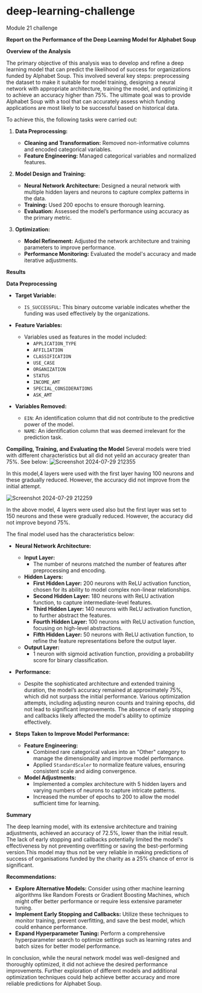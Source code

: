 # deep-learning-challenge
Module 21 challenge

**Report on the Performance of the Deep Learning Model for Alphabet Soup**

**Overview of the Analysis**

The primary objective of this analysis was to develop and refine a deep learning model that can predict the likelihood of success for organizations funded by Alphabet Soup. This involved several key steps: preprocessing the dataset to make it suitable for model training, designing a neural network with appropriate architecture, training the model, and optimizing it to achieve an accuracy higher than 75%. The ultimate goal was to provide Alphabet Soup with a tool that can accurately assess which funding applications are most likely to be successful based on historical data.

To achieve this, the following tasks were carried out:

1. **Data Preprocessing:**
   - **Cleaning and Transformation:** Removed non-informative columns and encoded categorical variables.
   - **Feature Engineering:** Managed categorical variables and normalized features.
   
2. **Model Design and Training:**
   - **Neural Network Architecture:** Designed a neural network with multiple hidden layers and neurons to capture complex patterns in the data.
   - **Training:** Used 200 epochs to ensure thorough learning.
   - **Evaluation:** Assessed the model’s performance using accuracy as the primary metric.

3. **Optimization:**
   - **Model Refinement:** Adjusted the network architecture and training parameters to improve performance.
   - **Performance Monitoring:** Evaluated the model's accuracy and made iterative adjustments.

**Results**

**Data Preprocessing**

- **Target Variable:**
  - `IS_SUCCESSFUL`: This binary outcome variable indicates whether the funding was used effectively by the organizations.

- **Feature Variables:**
  - Variables used as features in the model included:
    - `APPLICATION_TYPE`
    - `AFFILIATION`
    - `CLASSIFICATION`
    - `USE_CASE`
    - `ORGANIZATION`
    - `STATUS`
    - `INCOME_AMT`
    - `SPECIAL_CONSIDERATIONS`
    - `ASK_AMT`

- **Variables Removed:**
  - `EIN`: An identification column that did not contribute to the predictive power of the model.
  - `NAME`: An identification column that was deemed irrelevant for the prediction task.

**Compiling, Training, and Evaluating the Model**
Several models were tried with different characteristics but all did not yeild an accuracy greater than 75%. See below:
![Screenshot 2024-07-29 212355](https://github.com/user-attachments/assets/bbed7958-b39f-4b6e-b720-2d26f92e824c)

In this model,4 layers were used with the first layer having 100 neurons and these gradually reduced. However, the accuracy did not improve from the initial attempt.


![Screenshot 2024-07-29 212259](https://github.com/user-attachments/assets/9f35e460-dd2f-4651-9890-8f5ca7b98036)

In the above model, 4 layers were used also but the first layer was set to 150 neurons and these were gradually reduced. However, the accuracy did not improve beyond 75%.



The final model used has the characteristics below:

- **Neural Network Architecture:**
  - **Input Layer:**
    - The number of neurons matched the number of features after preprocessing and encoding.
  - **Hidden Layers:**
    - **First Hidden Layer:** 200 neurons with ReLU activation function, chosen for its ability to model complex non-linear relationships.
    - **Second Hidden Layer:** 180 neurons with ReLU activation function, to capture intermediate-level features.
    - **Third Hidden Layer:** 140 neurons with ReLU activation function, to further abstract the features.
    - **Fourth Hidden Layer:** 100 neurons with ReLU activation function, focusing on high-level abstractions.
    - **Fifth Hidden Layer:** 50 neurons with ReLU activation function, to refine the feature representations before the output layer.
  - **Output Layer:**
    - 1 neuron with sigmoid activation function, providing a probability score for binary classification.

- **Performance:**
  - Despite the sophisticated architecture and extended training duration, the model’s accuracy remained at approximately 75%, which did not surpass the initial performance. Various optimization attempts, including adjusting neuron counts and training epochs, did not lead to significant improvements. The absence of early stopping and callbacks likely affected the model's ability to optimize effectively.

- **Steps Taken to Improve Model Performance:**
  - **Feature Engineering:**
    - Combined rare categorical values into an "Other" category to manage the dimensionality and improve model performance.
    - Applied `StandardScaler` to normalize feature values, ensuring consistent scale and aiding convergence.
  - **Model Adjustments:**
    - Implemented a complex architecture with 5 hidden layers and varying numbers of neurons to capture intricate patterns.
    - Increased the number of epochs to 200 to allow the model sufficient time for learning.

**Summary**

The deep learning model, with its extensive architecture and training adjustments, achieved an accuracy of 72.5%, lower than the initial result. The lack of early stopping and callbacks potentially limited the model's effectiveness by not preventing overfitting or saving the best-performing version.This model may thus not be very reliable in making predictions of success of organisations funded by the charity as a 25% chance of error is significant.

**Recommendations:**
- **Explore Alternative Models:** Consider using other machine learning algorithms like Random Forests or Gradient Boosting Machines, which might offer better performance or require less extensive parameter tuning.
- **Implement Early Stopping and Callbacks:** Utilize these techniques to monitor training, prevent overfitting, and save the best model, which could enhance performance.
- **Expand Hyperparameter Tuning:** Perform a comprehensive hyperparameter search to optimize settings such as learning rates and batch sizes for better model performance.

In conclusion, while the neural network model was well-designed and thoroughly optimized, it did not achieve the desired performance improvements. Further exploration of different models and additional optimization techniques could help achieve better accuracy and more reliable predictions for Alphabet Soup.
